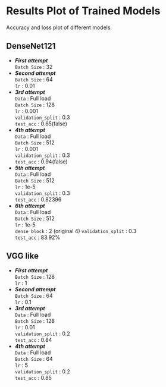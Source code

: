 # Results Plot of Trained Models
Accuracy and loss plot of different models.
   
## DenseNet121
* ***First attempt***   
  ```Batch Size``` : 32   
* ***Second attempt***   
  ```Batch Size``` : 64   
  ```lr``` : 0.01   
* ***3rd attempt***   
  ```Data``` : Full load   
  ```Batch Size``` : 128   
  ```lr``` : 0.001   
  ```validation_split``` : 0.3   
  ```test_acc``` : 0.65(false)   
* ***4th attempt***   
  ```Data``` : Full load   
  ```Batch Size``` : 512   
  ```lr``` : 0.001   
  ```validation_split``` : 0.3   
  ```test_acc``` : 0.94(false)      
* ***5th attempt***   
  ```Data``` : Full load   
  ```Batch Size``` : 512   
  ```lr``` : 1e-5   
  ```validation_split``` : 0.3   
  ```test_acc``` : 0.82396      
* ***6th attempt***   
  ```Data``` : Full load   
  ```Batch Size``` : 512   
  ```lr``` : 1e-5   
  ```dense block``` : 2 (original 4)
  ```validation_split``` : 0.3   
  ```test_acc``` : 83.92%    
## VGG like 
* ***First attempt***   
  ```Batch Size``` : 128   
  ```lr``` : 1   
* ***Second attempt***   
  ```Batch Size``` : 64   
  ```lr``` : 0.1  
* ***3rd attempt***   
  ```Data``` : Full load   
  ```Batch Size``` : 128   
  ```lr``` : 0.01   
  ```validation_split``` : 0.2   
  ```test_acc``` :   0.84
* ***4th attempt***   
  ```Data``` : Full load   
  ```Batch Size``` : 64   
  ```lr``` : 5   
  ```validation_split``` : 0.2   
  ```test_acc``` :   0.85
